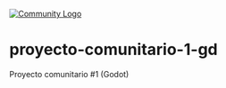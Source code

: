 
[![Community Logo](https://gamerev.com.ar/assets/COM-PROJECT.png)](https://gamerev.com.ar/)

# proyecto-comunitario-1-gd
Proyecto comunitario #1 (Godot)
